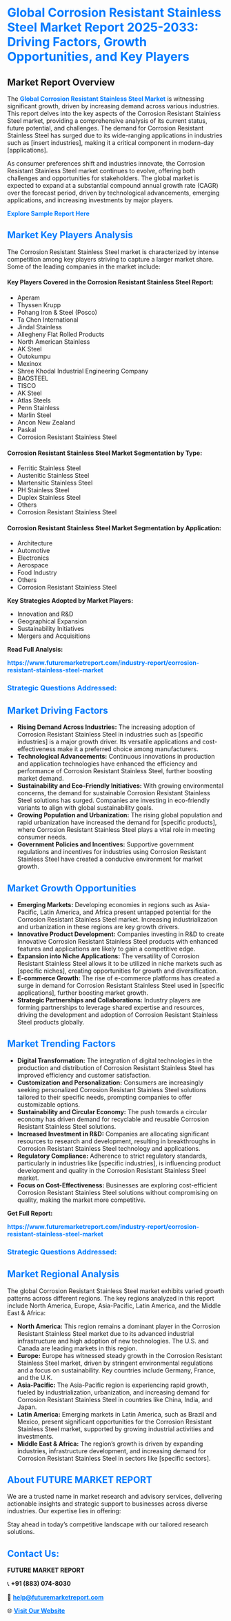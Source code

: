 <h1 style="color: #007BFF;">Global Corrosion Resistant Stainless Steel Market Report 2025-2033: Driving Factors, Growth Opportunities, and Key Players</h1>

<section id="overview">
<h2>Market Report Overview</h2>
<p>The <a href="https://www.futuremarketreport.com/industry-report/corrosion-resistant-stainless-steel-market" style="color: #007BFF; text-decoration: none;"><strong>Global Corrosion Resistant Stainless Steel Market</strong></a> is witnessing significant growth, driven by increasing demand across various industries. This report delves into the key aspects of the Corrosion Resistant Stainless Steel market, providing a comprehensive analysis of its current status, future potential, and challenges. The demand for Corrosion Resistant Stainless Steel has surged due to its wide-ranging applications in industries such as [insert industries], making it a critical component in modern-day [applications].</p>
<p>As consumer preferences shift and industries innovate, the Corrosion Resistant Stainless Steel market continues to evolve, offering both challenges and opportunities for stakeholders. The global market is expected to expand at a substantial compound annual growth rate (CAGR) over the forecast period, driven by technological advancements, emerging applications, and increasing investments by major players.</p>
</section>

<section id="overview">
<p><a href="https://www.futuremarketreport.com/request-sample/reportId=100636" style="color: #007BFF; text-decoration: none;"><strong>Explore Sample Report Here</strong></a></p>
</section>

<section id="key-players">
<h2 style="color: #007BFF;">Market Key Players Analysis</h2>
<p>The Corrosion Resistant Stainless Steel market is characterized by intense competition among key players striving to capture a larger market share. Some of the leading companies in the market include:</p>
<h4>Key Players Covered in the Corrosion Resistant Stainless Steel Report:</h4>
<ul><li>Aperam</li><li>Thyssen Krupp</li><li>Pohang Iron &amp; Steel (Posco)</li><li>Ta Chen International</li><li>Jindal Stainless</li><li>Allegheny Flat Rolled Products</li><li>North American Stainless</li><li>AK Steel</li><li>Outokumpu</li><li>Mexinox</li><li>Shree Khodal Industrial Engineering Company</li><li>BAOSTEEL</li><li>TISCO</li><li>AK Steel</li><li>Atlas Steels</li><li>Penn Stainless</li><li>Marlin Steel</li><li>Ancon New Zealand</li><li>Paskal</li><li>Corrosion Resistant Stainless Steel</li></ul>
<h4>Corrosion Resistant Stainless Steel Market Segmentation by Type:</h4>
<ul><li>Ferritic Stainless Steel</li><li>Austenitic Stainless Steel</li><li>Martensitic Stainless Steel</li><li>PH Stainless Steel</li><li>Duplex Stainless Steel</li><li>Others</li><li>Corrosion Resistant Stainless Steel</li></ul>

<h4>Corrosion Resistant Stainless Steel Market Segmentation by Application:</h4>
<ul><li>Architecture</li><li>Automotive</li><li>Electronics</li><li>Aerospace</li><li>Food Industry</li><li>Others</li><li>Corrosion Resistant Stainless Steel</li></ul>
<p><strong>Key Strategies Adopted by Market Players:</strong></p>
<ul>
<li>Innovation and R&D</li>
<li>Geographical Expansion</li>
<li>Sustainability Initiatives</li>
<li>Mergers and Acquisitions</li>
</ul>
</section>

<section>
<p><strong>Read Full Analysis: </strong></p><a href="https://www.futuremarketreport.com/industry-report/corrosion-resistant-stainless-steel-market" style="color: #007BFF; text-decoration: none;"><strong>https://www.futuremarketreport.com/industry-report/corrosion-resistant-stainless-steel-market</strong></a>
<h3 style="color: #007BFF;">Strategic Questions Addressed:</h3>
</section>

<section id="driving-factors">
<h2 style="color: #007BFF;">Market Driving Factors</h2>
<ul>
<li><strong>Rising Demand Across Industries:</strong> The increasing adoption of Corrosion Resistant Stainless Steel in industries such as [specific industries] is a major growth driver. Its versatile applications and cost-effectiveness make it a preferred choice among manufacturers.</li>
<li><strong>Technological Advancements:</strong> Continuous innovations in production and application technologies have enhanced the efficiency and performance of Corrosion Resistant Stainless Steel, further boosting market demand.</li>
<li><strong>Sustainability and Eco-Friendly Initiatives:</strong> With growing environmental concerns, the demand for sustainable Corrosion Resistant Stainless Steel solutions has surged. Companies are investing in eco-friendly variants to align with global sustainability goals.</li>
<li><strong>Growing Population and Urbanization:</strong> The rising global population and rapid urbanization have increased the demand for [specific products], where Corrosion Resistant Stainless Steel plays a vital role in meeting consumer needs.</li>
<li><strong>Government Policies and Incentives:</strong> Supportive government regulations and incentives for industries using Corrosion Resistant Stainless Steel have created a conducive environment for market growth.</li>
</ul>
</section>

<section id="growth-opportunities">
<h2 style="color: #007BFF;">Market Growth Opportunities</h2>
<ul>
<li><strong>Emerging Markets:</strong> Developing economies in regions such as Asia-Pacific, Latin America, and Africa present untapped potential for the Corrosion Resistant Stainless Steel market. Increasing industrialization and urbanization in these regions are key growth drivers.</li>
<li><strong>Innovative Product Development:</strong> Companies investing in R&D to create innovative Corrosion Resistant Stainless Steel products with enhanced features and applications are likely to gain a competitive edge.</li>
<li><strong>Expansion into Niche Applications:</strong> The versatility of Corrosion Resistant Stainless Steel allows it to be utilized in niche markets such as [specific niches], creating opportunities for growth and diversification.</li>
<li><strong>E-commerce Growth:</strong> The rise of e-commerce platforms has created a surge in demand for Corrosion Resistant Stainless Steel used in [specific applications], further boosting market growth.</li>
<li><strong>Strategic Partnerships and Collaborations:</strong> Industry players are forming partnerships to leverage shared expertise and resources, driving the development and adoption of Corrosion Resistant Stainless Steel products globally.</li>
</ul>
</section>

<section id="trending-factors">
<h2 style="color: #007BFF;">Market Trending Factors</h2>
<ul>
<li><strong>Digital Transformation:</strong> The integration of digital technologies in the production and distribution of Corrosion Resistant Stainless Steel has improved efficiency and customer satisfaction.</li>
<li><strong>Customization and Personalization:</strong> Consumers are increasingly seeking personalized Corrosion Resistant Stainless Steel solutions tailored to their specific needs, prompting companies to offer customizable options.</li>
<li><strong>Sustainability and Circular Economy:</strong> The push towards a circular economy has driven demand for recyclable and reusable Corrosion Resistant Stainless Steel solutions.</li>
<li><strong>Increased Investment in R&D:</strong> Companies are allocating significant resources to research and development, resulting in breakthroughs in Corrosion Resistant Stainless Steel technology and applications.</li>
<li><strong>Regulatory Compliance:</strong> Adherence to strict regulatory standards, particularly in industries like [specific industries], is influencing product development and quality in the Corrosion Resistant Stainless Steel market.</li>
<li><strong>Focus on Cost-Effectiveness:</strong> Businesses are exploring cost-efficient Corrosion Resistant Stainless Steel solutions without compromising on quality, making the market more competitive.</li>
</ul>
</section>

<section>
<p><strong>Get Full Report: </strong></p><a href="https://www.futuremarketreport.com/industry-report/corrosion-resistant-stainless-steel-market" style="color: #007BFF; text-decoration: none;"><strong>https://www.futuremarketreport.com/industry-report/corrosion-resistant-stainless-steel-market</strong></a>
<h3 style="color: #007BFF;">Strategic Questions Addressed:</h3>
</section>


<section id="regional-analysis">
<h2 style="color: #007BFF;">Market Regional Analysis</h2>
<p>The global Corrosion Resistant Stainless Steel market exhibits varied growth patterns across different regions. The key regions analyzed in this report include North America, Europe, Asia-Pacific, Latin America, and the Middle East & Africa:</p>
<ul>
<li><strong>North America:</strong> This region remains a dominant player in the Corrosion Resistant Stainless Steel market due to its advanced industrial infrastructure and high adoption of new technologies. The U.S. and Canada are leading markets in this region.</li>
<li><strong>Europe:</strong> Europe has witnessed steady growth in the Corrosion Resistant Stainless Steel market, driven by stringent environmental regulations and a focus on sustainability. Key countries include Germany, France, and the U.K.</li>
<li><strong>Asia-Pacific:</strong> The Asia-Pacific region is experiencing rapid growth, fueled by industrialization, urbanization, and increasing demand for Corrosion Resistant Stainless Steel in countries like China, India, and Japan.</li>
<li><strong>Latin America:</strong> Emerging markets in Latin America, such as Brazil and Mexico, present significant opportunities for the Corrosion Resistant Stainless Steel market, supported by growing industrial activities and investments.</li>
<li><strong>Middle East & Africa:</strong> The region’s growth is driven by expanding industries, infrastructure development, and increasing demand for Corrosion Resistant Stainless Steel in sectors like [specific sectors].</li>
</ul>
</section>

<footer>
<h2 style="color: #007BFF;">About FUTURE MARKET REPORT</h2>
<p>We are a trusted name in market research and advisory services, delivering actionable insights and strategic support to businesses across diverse industries. Our expertise lies in offering:</p>

<p>Stay ahead in today’s competitive landscape with our tailored research solutions.</p>

<h2 style="color: #007BFF;">Contact Us:</h2>
<p><strong>FUTURE MARKET REPORT</strong></p>
<p>📞 <strong>+91 (883) 074-8030</strong></p>
<p>📧 <strong><a href="mailto:help@futuremarketreport.com" style="color: #007BFF;">help@futuremarketreport.com</a></strong></p>
<p>🌐 <strong><a href="https://www.futuremarketreport.com/" style="color: #007BFF;">Visit Our Website</a></strong></p>
</footer>